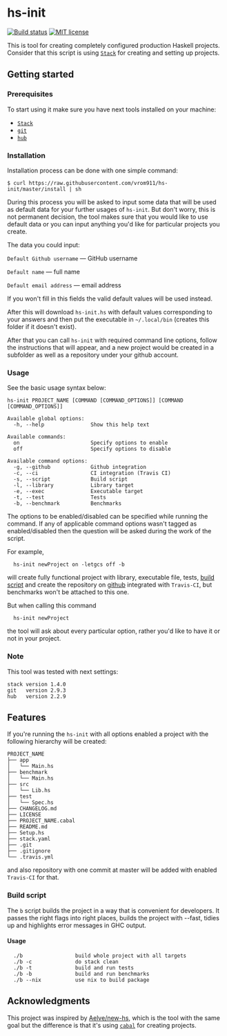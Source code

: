 # hs-init

[![Build status](https://secure.travis-ci.org/vrom911/hs-init.svg)](http://travis-ci.org/vrom911/hs-init) [![MIT license](https://img.shields.io/badge/license-MIT-blue.svg)](https://github.com/vrom911/hs-init/blob/master/LICENSE)

This is tool for creating completely configured production Haskell projects.
Consider that this script is using [`Stack`](http://haskellstack.org) for creating and setting up projects.

## Getting started

### Prerequisites

To start using it make sure you have next tools installed on your machine:
* [`Stack`](http://haskellstack.org)
* [`git`](https://git-scm.com)
* [`hub`](https://github.com/github/hub)

### Installation
Installation process can be done with one simple command:

    $ curl https://raw.githubusercontent.com/vrom911/hs-init/master/install | sh

During this process you will be asked to input some data that will be used as default data for your further usages of `hs-init`. But don't worry, this is not permanent decision, the tool makes sure that you would like to use default data or you can input anything you'd like for particular projects you create.

The data you could input:

`Default Github username` — GitHub username

`Default name` — full name

`Default email address` — email address


If you won't fill in this fields the valid default values will be used instead.

After this will download `hs-init.hs` with default values corresponding to your answers and then put the executable in `~/.local/bin` (creates this folder if it doesn't exist).

After that you can call `hs-init` with required command line options, follow the instructions that will appear, and a new project would be created in a subfolder as well as a repository under your github account.

### Usage

See the basic usage syntax below:
```
hs-init PROJECT_NAME [COMMAND [COMMAND_OPTIONS]] [COMMAND [COMMAND_OPTIONS]]

Available global options:
  -h, --help               Show this help text

Available commands:
  on                       Specify options to enable
  off                      Specify options to disable

Available command options:
  -g, --github             Github integration
  -c, --ci                 CI integration (Travis CI)
  -s, --script             Build script
  -l, --library            Library target
  -e, --exec               Executable target
  -t, --test               Tests
  -b, --benchmark          Benchmarks
```
The options to be enabled/disabled can be specified while running the command. If any of applicable command options wasn't tagged as enabled/disabled then the question will be asked during the work of the script.

For example,
```
  hs-init newProject on -letgcs off -b
```
will create fully functional project with library, executable file, tests, [build script](#build-script) and create the repository on [github](https://github.com) integrated with `Travis-CI`, but benchmarks won't be attached to this one.

But when calling this command
```
  hs-init newProject
```
the tool will ask about every particular option, rather you'd like to have it or not in your project.

### Note
This tool was tested with next settings:

    stack version 1.4.0
    git   version 2.9.3
    hub   version 2.2.9

## Features

If you're running the `hs-init` with all options enabled a project with the following hierarchy will be created:

```
PROJECT_NAME
├── app
│   └── Main.hs
├── benchmark
│   └── Main.hs
├── src
│   └── Lib.hs
├── test
│   └── Spec.hs
├── CHANGELOG.md
├── LICENSE
├── PROJECT_NAME.cabal
├── README.md
├── Setup.hs
├── stack.yaml
├── .git
├── .gitignore
└── .travis.yml
```
and also repository with one commit at master will be added with enabled `Travis-CI` for that.

### Build script

The `b` script builds the project in a way that is convenient for developers. It passes the right flags into right places, builds the project with --fast, tidies up and highlights error messages in GHC output.

#### Usage

```
  ./b                 build whole project with all targets
  ./b -c              do stack clean
  ./b -t              build and run tests
  ./b -b              build and run benchmarks
  ./b --nix           use nix to build package
```

## Acknowledgments

This project was inspired by [Aelve/new-hs](https://github.com/aelve/new-hs#readme), which is the tool with the same goal but the difference is that it's using [`cabal`](https://www.haskell.org/cabal/) for creating projects.
